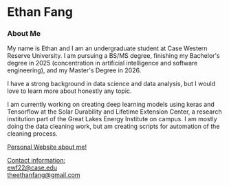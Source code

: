 ### <h1>Ethan Fang</h1>
<h3>About Me</h3>

My name is Ethan and I am an undergraduate student at Case Western Reserve University. I am pursuing a BS/MS degree, finishing my Bachelor's degree in 2025 (concentration in artificial intelligence and software engineering), and my Master's Degree in 2026. 

I have a strong background in data science and data analysis, but I would love to learn more about honestly any topic.

I am currently working on creating deep learning models using keras and Tensorflow at the Solar Durability and Lifetime Extension Center, 
a research institution part of the Great Lakes Energy Institute on campus. I am mostly doing the data cleaning work, but am creating
scripts for automation of the cleaning process.

<a href = "https://ethanwfang.github.io/index.html">Personal Website about me!

Contact information:<br>
ewf22@case.edu <br>
theethanfang@gmail.com<br>


<!--
**ethanwfang/ethanwfang** is a ✨ _special_ ✨ repository because its `README.md` (this file) appears on your GitHub profile.

Here are some ideas to get you started:

- 🔭 I’m currently working on ...
- 🌱 I’m currently learning ...
- 👯 I’m looking to collaborate on ...
- 🤔 I’m looking for help with ...
- 💬 Ask me about ...
- 📫 How to reach me: ...
- 😄 Pronouns: ...
- ⚡ Fun fact: ...
-->
